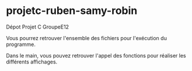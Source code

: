 # projetc-ruben-samy-robin
Dépot Projet C GroupeE12

Vous pourrez retrouver l'ensemble des fichiers pour l'exécution du programme.

Dans le main, vous pouvez retrouver l'appel des fonctions pour réaliser les différents affichages.
